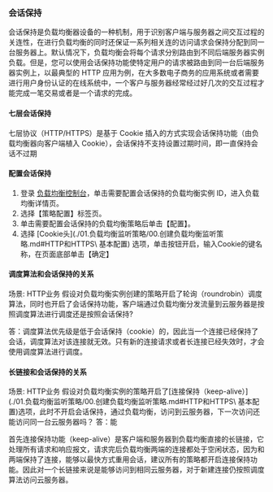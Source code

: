 ### 会话保持
会话保持是负载均衡器设备的一种机制，用于识别客户端与服务器之间交互过程的关连性，在进行负载均衡的同时还保证一系列相关连的访问请求会保持分配到同一台服务器上。默认情况下，负载均衡会将每个请求分别路由到不同后端服务器实例负载。但是，您可以使用会话保持功能使特定用户的请求被路由到同一台后端服务器实例上，以最典型的 HTTP 应用为例，在大多数电子商务的应用系统或者需要进行用户身份认证的在线系统中，一个客户与服务器经常经过好几次的交互过程才能完成一笔交易或者是一个请求的完成。


#### 七层会话保持

七层协议（HTTP/HTTPS）是基于 Cookie 插入的方式实现会话保持功能（由负载均衡器向客户端植入 Cookie），会话保持不支持设置过期时间，即一直保持会话不过期



#### 配置会话保持

1. 登录 [负载均衡控制台](./01.负载均衡监听策略/00.创建负载均衡监听策略.md#操作步骤)，单击需要配置会话保持的负载均衡实例 ID，进入负载均衡详情页。
2. 选择【策略配置】标签页。
3. 单击需要配置会话保持的负载均衡策略后单击【配置】。
4. 选择 [Cookie头](./01.负载均衡监听策略/00.创建负载均衡监听策略.md#HTTP和HTTPS\ 基本配置) 选项，单击按钮开启，输入Cookie的键名称，在页面底部单击【确定】
   


#### 调度算法和会话保持的关系
场景: HTTP业务
假设对负载均衡实例创建的策略开启了轮询（roundrobin）调度算法，同时也开启了会话保持功能，客户端通过负载均衡分发流量到云服务器是按照调度算法进行调度还是按照会话保持?

答：调度算法优先级是低于会话保持（cookie）的，因此当一个连接已经保持了会话，调度算法对该连接就无效。只有新的连接请求或者长连接已经失效时，才会使用调度算法进行调度。



#### 长链接和会话保持的关系

场景: HTTP业务
假设对负载均衡实例的策略开启了[连接保持（keep-alive）](./01.负载均衡监听策略/00.创建负载均衡监听策略.md#HTTP和HTTPS\ 基本配置)选项，此时不开启会话保持，通过负载均衡，访问到云服务器，下一次访问还能访问同一台云服务器吗？
答：能

首先连接保持功能（keep-alive）是客户端和服务器到负载均衡直接的长链接，它处理所有请求和响应报文，请求完后负载均衡两端的连接都处于空闲状态，因为和两端保持了连接，能够以最快方式重用会话，建议所有的策略都开启连接保持功能。因此对一个长链接来说是能够访问到相同云服务器，对于新建连接仍按照调度算法访问云服务器。

